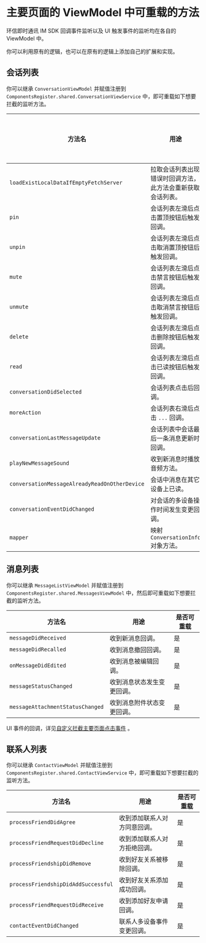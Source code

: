 # 主要页面的 ViewModel 中可重载的方法

<Toc />

环信即时通讯 IM SDK 回调事件监听以及 UI 触发事件的监听均在各自的 ViewModel 中。

你可以利用原有的逻辑，也可以在原有的逻辑上添加自己的扩展和实现。

## 会话列表

你可以继承 `ConversationViewModel` 并赋值注册到 `ComponentsRegister.shared.ConversationViewService` 中，即可重载如下想要拦截的监听方法。

| 方法名 | 用途 | 是否可重载 |
| -------- | -------- | -------- |
| `loadExistLocalDataIfEmptyFetchServer`    | 拉取会话列表出现错误时回调方法，此方法会重新获取会话列表。     | 是     |
| `pin`    | 会话列表左滑后点击置顶按钮后触发回调。  | 是     |
| `unpin`    | 会话列表左滑后点击取消置顶按钮后触发回调。     | 是     |
| `mute`    | 会话列表左滑后点击禁言按钮后触发回调。     | 是     |
| `unmute`    | 会话列表左滑后点击取消禁言按钮后触发回调。     | 是     |
| `delete`    | 会话列表左滑后点击删除按钮后触发回调。     | 是     |
| `read`    | 会话列表左滑后点击已读按钮后触发回调。     | 是     |
| `conversationDidSelected`    | 会话列表点击后回调。     | 是     |
| `moreAction`   | 会话列表右滑后点击 `...` 回调。     | 是     |
| `conversationLastMessageUpdate`   | 会话列表中会话最后一条消息更新时回调。     | 是     |
| `playNewMessageSound`   | 收到新消息时播放音频方法。     | 是     |
| `conversationMessageAlreadyReadOnOtherDevice`   | 会话中消息在其它设备上已读。     | 是     |
| `conversationEventDidChanged`   | 对会话的多设备操作时间发生变更回调。     | 是     |
| `mapper`  | 映射 `ConversationInfo` 对象方法。     | 是     |

## 消息列表

你可以继承 `MessageListViewModel` 并赋值注册到 `ComponentsRegister.shared.MessagesViewModel` 中，然后即可重载如下想要拦截的监听方法。

| 方法名 | 用途 | 是否可重载 |
| -------- | -------- | -------- |
| `messageDidReceived`    | 收到新消息回调。     | 是     |
| `messageDidRecalled`    | 收到消息撤回回调。     | 是     |
| `onMessageDidEdited`    | 收到消息被编辑回调。     | 是     |
| `messageStatusChanged`    | 收到消息状态发生变更回调。     | 是     |
| `messageAttachmentStatusChanged`    | 收到消息附件状态变更回调。     | 是     |

UI 事件的回调，详见[自定义拦截主要页面点击事件](chatuikit_customize_clickjump.html) 。


## 联系人列表

你可以继承 `ContactViewModel` 并赋值注册到 `ComponentsRegister.shared.ContactViewService` 中，即可重载如下想要拦截的监听方法。

| 方法名 | 用途 | 是否可重载 |
| -------- | -------- | -------- |
| `processFriendDidAgree`    | 收到添加联系人对方同意回调。     | 是     |
| `processFriendRequestDidDecline`   | 收到添加联系人对方拒绝回调。     | 是     |
| `processFriendshipDidRemove`    | 收到好友关系被移除回调。     | 是     |
| `processFriendshipDidAddSuccessful`    | 收到好友关系添加成功回调。     | 是     |
| `processFriendRequestDidReceive`    | 收到添加好友申请回调。     | 是     |
| `contactEventDidChanged`    | 联系人多设备事件变更回调。     | 是     |
